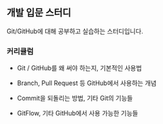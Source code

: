 ## 개발 입문 스터디


Git/GitHub에 대해 공부하고 실습하는 스터디입니다.


### 커리큘럼

- Git / GitHub를 왜 써야 하는지, 기본적인 사용법

- Branch, Pull Request 등 GitHub에서 사용하는 개념
 - Commit을 되돌리는 방법, 기타 Git의 기능들

- GitFlow, 기타 GitHub에서 사용 가능한 기능들